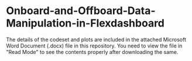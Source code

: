 # Onboard-and-Offboard-Data-Manipulation-in-Flexdashboard

The details of the codeset and plots are included in the attached Microsoft Word Document (.docx) file in this repository. 
You need to view the file in "Read Mode" to see the contents properly after downloading the same.
